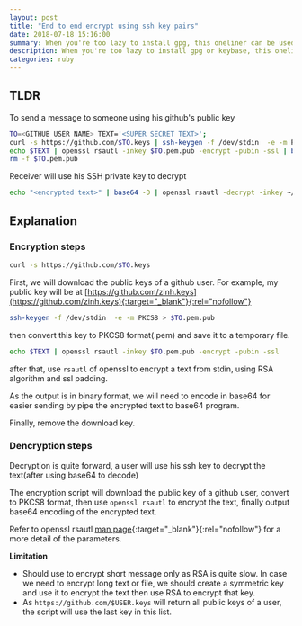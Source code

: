 ```yaml
---
layout: post
title: "End to end encrypt using ssh key pairs"
date: 2018-07-18 15:16:00
summary: When you're too lazy to install gpg, this oneliner can be used to encrypt/decrypt a message with ssh keypair
description: When you're too lazy to install gpg or keybase, this oneliner can be used to encrypt/decrypt a message with ssh keypair
categories: ruby
---
```


## TLDR

To send a message to someone using his github's public key

~~~ bash
TO=<GITHUB USER NAME> TEXT='<SUPER SECRET TEXT>'; 
curl -s https://github.com/$TO.keys | ssh-keygen -f /dev/stdin  -e -m PKCS8 > $TO.pem.pub; 
echo $TEXT | openssl rsautl -inkey $TO.pem.pub -encrypt -pubin -ssl | base64 ; 
rm -f $TO.pem.pub
~~~ 

Receiver will use his SSH private key to decrypt

~~~ bash
echo "<encrypted text>" | base64 -D | openssl rsautl -decrypt -inkey ~/.ssh/id_rsa
~~~ 

## Explanation

### Encryption steps

~~~ bash
curl -s https://github.com/$TO.keys
~~~ 

First, we will download the public keys of a github user. For example, my public key will be at [https://github.com/zinh.keys](https://github.com/zinh.keys){:target="_blank"}{:rel="nofollow"}

~~~ bash
ssh-keygen -f /dev/stdin  -e -m PKCS8 > $TO.pem.pub
~~~ 

then convert this key to PKCS8 format(.pem) and save it to a temporary file.

~~~ bash
echo $TEXT | openssl rsautl -inkey $TO.pem.pub -encrypt -pubin -ssl
~~~ 

after that, use `rsautl` of openssl to encrypt a text from stdin, using RSA algorithm and ssl padding.

As the output is in binary format, we will need to encode in base64 for easier sending by pipe the encrypted text to base64 program.

Finally, remove the download key.

### Dencryption steps

Decryption is quite forward, a user will use his ssh key to decrypt the text(after using base64 to decode)

The encryption script will download the public key of a github user, convert to PKCS8 format, then use `openssl rsautl` to encrypt the text, finally output base64 encoding of the encrypted text.

Refer to openssl rsautl [man page](https://www.openssl.org/docs/man1.1.0/apps/openssl-rsautl.html){:target="_blank"}{:rel="nofollow"} for a more detail of the parameters.

__Limitation__
- Should use to encrypt short message only as RSA is quite slow. In case we need to encrypt long text or file, we should create a symmetric key and use it to encrypt the text then use RSA to encrypt that key.
- As `https://github.com/$USER.keys` will return all public keys of a user, the script will use the last key in this list.

